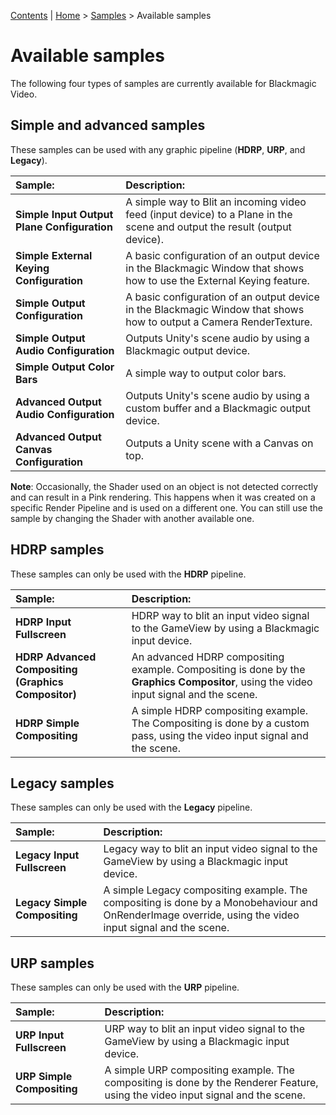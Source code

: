 [Contents](TableOfContents.md) | [Home](index.md) > [Samples](samples.md) > Available samples

# Available samples

The following four types of samples are currently available for Blackmagic Video.

## Simple and advanced samples

These samples can be used with any graphic pipeline (**HDRP**, **URP**, and **Legacy**).

| **Sample:**      | **Description:**               |
| :----------------- | :-------------------------- |
| __Simple Input Output Plane Configuration__ | A simple way to Blit an incoming video feed (input device) to a Plane in the scene and output the result (output device). |
| __Simple External Keying Configuration__ | A basic configuration of an output device in the Blackmagic Window that shows how to use the External Keying feature. |
| __Simple Output Configuration__ | A basic configuration of an output device in the Blackmagic Window that shows how to output a Camera RenderTexture. |
| __Simple Output Audio Configuration__ | Outputs Unity's scene audio by using a Blackmagic output device.|
| __Simple Output Color Bars__ | A simple way to output color bars.|
| __Advanced Output Audio Configuration__ | Outputs Unity's scene audio by using a custom buffer and a Blackmagic output device. |
| __Advanced Output Canvas Configuration__ | Outputs a Unity scene with a Canvas on top. |

**Note**: Occasionally, the Shader used on an object is not detected correctly and can result in a Pink rendering. This happens when it was created on a specific Render Pipeline and is used on a different one. You can still use the sample by changing the Shader with another available one.

## HDRP samples

These samples can only be used with the **HDRP** pipeline.

| **Sample:**      | **Description:**               |
| :----------------- | :-------------------------- |
| __HDRP Input Fullscreen__ | HDRP way to blit an input video signal to the GameView by using a Blackmagic input device. |
| __HDRP Advanced Compositing (Graphics Compositor)__ | An advanced HDRP compositing example. Compositing is done by the **Graphics Compositor**, using the video input signal and the scene.|
| __HDRP Simple Compositing__ | A simple HDRP compositing example. The Compositing is done by a custom pass, using the video input signal and the scene. |

## Legacy samples

These samples can only be used with the **Legacy** pipeline.

| **Sample:**      | **Description:**               |
| :----------------- | :-------------------------- |
| __Legacy Input Fullscreen__ | Legacy way to blit an input video signal to the GameView by using a Blackmagic input device. |
| __Legacy Simple Compositing__ | A simple Legacy compositing example. The compositing is done by a Monobehaviour and OnRenderImage override, using the video input signal and the scene.|

## URP samples

These samples can only be used with the **URP** pipeline.

| **Sample:**      | **Description:**               |
| :----------------- | :-------------------------- |
| __URP Input Fullscreen__ | URP way to blit an input video signal to the GameView by using a Blackmagic input device. |
| __URP Simple Compositing__ | A simple URP compositing example. The compositing is done by the Renderer Feature, using the video input signal and the scene.|
